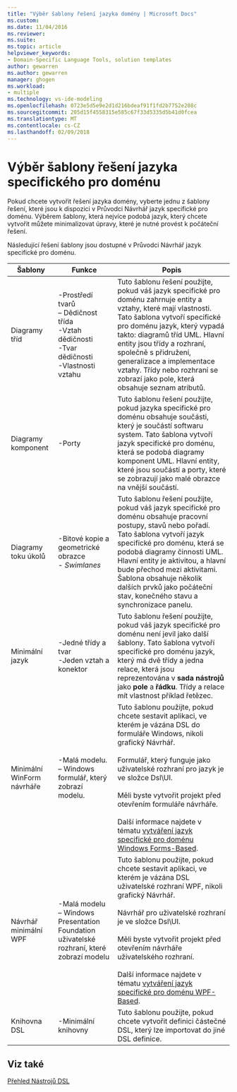 ```yaml
---
title: "Výběr šablony řešení jazyka domény | Microsoft Docs"
ms.custom: 
ms.date: 11/04/2016
ms.reviewer: 
ms.suite: 
ms.topic: article
helpviewer_keywords:
- Domain-Specific Language Tools, solution templates
author: gewarren
ms.author: gewarren
manager: ghogen
ms.workload:
- multiple
ms.technology: vs-ide-modeling
ms.openlocfilehash: 0723e5d5e9e2d1d216bdeaf91f1fd2b7752e208c
ms.sourcegitcommit: 205d15f4558315e585c67f33d5335d5b41d0fcea
ms.translationtype: MT
ms.contentlocale: cs-CZ
ms.lasthandoff: 02/09/2018
---
```

# <a name="choosing-a-domain-specific-language-solution-template"></a>Výběr šablony řešení jazyka specifického pro doménu
Pokud chcete vytvořit řešení jazyka domény, vyberte jednu z šablony řešení, které jsou k dispozici v Průvodci Návrhář jazyk specifické pro doménu. Výběrem šablony, která nejvíce podobá jazyk, který chcete vytvořit můžete minimalizovat úpravy, které je nutné provést k počáteční řešení.  
  
 Následující řešení šablony jsou dostupné v Průvodci Návrhář jazyk specifické pro doménu.  
  
|Šablony|Funkce|Popis|  
|--------------|--------------|-----------------|  
|Diagramy tříd|-Prostředí tvarů<br />– Dědičnost třída<br />-Vztah dědičnosti<br />-Tvar dědičnosti<br />-Vlastnosti vztahu|Tuto šablonu řešení použijte, pokud váš jazyk specifické pro doménu zahrnuje entity a vztahy, které mají vlastnosti. Tato šablona vytvoří specifické pro doménu jazyk, který vypadá takto: diagramů tříd UML. Hlavní entity jsou třídy a rozhraní, společně s přidružení, generalizace a implementace vztahy. Třídy nebo rozhraní se zobrazí jako pole, která obsahuje seznam atributů.|  
|Diagramy komponent|-Porty|Tuto šablonu řešení použijte, pokud jazyka specifické pro doménu obsahuje součásti, který je součástí softwaru system. Tato šablona vytvoří jazyk specifické pro doménu, která se podobá diagramy komponent UML. Hlavní entity, které jsou součástí a porty, které se zobrazují jako malé obrazce na vnější součástí.|  
|Diagramy toku úkolů|-Bitové kopie a geometrické obrazce<br />-   *Swimlanes*|Tuto šablonu řešení použijte, pokud váš jazyk specifické pro doménu obsahuje pracovní postupy, stavů nebo pořadí. Tato šablona vytvoří jazyk specifické pro doménu, která se podobá diagramy činnosti UML. Hlavní entity je aktivitou, a hlavní bude přechod mezi aktivitami. Šablona obsahuje několik dalších prvků jako počáteční stav, konečného stavu a synchronizace panelu.|  
|Minimální jazyk|-Jedné třídy a tvar<br />-Jeden vztah a konektor|Tuto šablonu řešení použijte, pokud váš jazyk specifické pro doménu není jevil jako další šablony. Tato šablona vytvoří specifické pro doménu jazyk, který má dvě třídy a jedna relace, která jsou reprezentována v **sada nástrojů** jako **pole** a **řádku**. Třídy a relace mít vlastnost příklad řetězec.|  
|Minimální WinForm návrháře|-Malá modelu.<br />– Windows formulář, který zobrazí modelu.|Tuto šablonu použijte, pokud chcete sestavit aplikaci, ve kterém je vázána DSL do formuláře Windows, nikoli grafický Návrhář.<br /><br /> Formulář, který funguje jako uživatelské rozhraní pro jazyk je ve složce Dsl\UI.<br /><br /> Měli byste vytvořit projekt před otevřením formuláře návrháře.<br /><br /> Další informace najdete v tématu [vytváření jazyk specifické pro doménu Windows Forms-Based](../modeling/creating-a-windows-forms-based-domain-specific-language.md).|  
|Návrhář minimální WPF|-Malá modelu<br />– Windows Presentation Foundation uživatelské rozhraní, které zobrazí modelu|Tuto šablonu použijte, pokud chcete sestavit aplikaci, ve kterém je vázána DSL uživatelské rozhraní WPF, nikoli grafický Návrhář.<br /><br /> Návrhář pro uživatelské rozhraní je ve složce Dsl\UI.<br /><br /> Měli byste vytvořit projekt před otevřením návrháře uživatelského rozhraní.<br /><br /> Další informace najdete v tématu [vytváření jazyk specifické pro doménu WPF-Based](../modeling/creating-a-wpf-based-domain-specific-language.md).|  
|Knihovna DSL|-Minimální knihovny|Tuto šablonu použijte, pokud chcete vytvořit definici částečné DSL, který lze importovat do jiné DSL definice.|  
  
## <a name="see-also"></a>Viz také  
 [Přehled Nástrojů DSL](../modeling/overview-of-domain-specific-language-tools.md)
